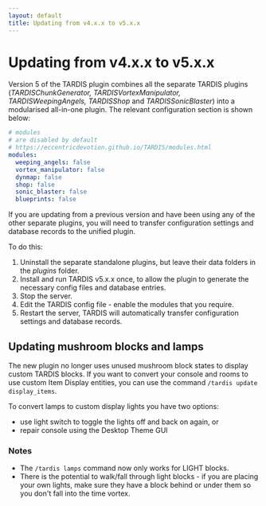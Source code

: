 ```yaml
---
layout: default
title: Updating from v4.x.x to v5.x.x
---
```


# Updating from v4.x.x to v5.x.x

Version 5 of the TARDIS plugin combines all the separate TARDIS plugins (_TARDISChunkGenerator, TARDISVortexManipulator,
TARDISWeepingAngels, TARDISShop_ and _TARDISSonicBlaster_) into a modularised all-in-one plugin. The relevant configuration section is shown below:

```yaml
# modules
# are disabled by default
# https://eccentricdevotion.github.io/TARDIS/modules.html
modules:
  weeping_angels: false
  vortex_manipulator: false
  dynmap: false
  shop: false
  sonic_blaster: false
  blueprints: false
```

If you are updating from a previous version and have been using any of the other separate plugins,
you will need to transfer configuration settings and database records to the unified plugin.

To do this:

1. Uninstall the separate standalone plugins, but leave their data folders in the _plugins_ folder.
2. Install and run TARDIS v5.x.x once, to allow the plugin to generate the necessary config files and database entries.
3. Stop the server.
4. Edit the TARDIS config file - enable the modules that you require.
5. Restart the server, TARDIS will automatically transfer configuration settings and database records.

## Updating mushroom blocks and lamps

The new plugin no longer uses unused mushroom block states to display custom TARDIS blocks. If you want to 
convert your console and rooms to use custom Item Display entities, you can use the command `/tardis update display_items`.

To convert lamps to custom display lights you have two options:

* use light switch to toggle the lights off and back on again, or 
* repair console using the Desktop Theme GUI

### Notes

* The `/tardis lamps` command now only works for LIGHT blocks.
* There is the potential to walk/fall through light blocks - if you are placing your own lights, make sure they have 
  a block behind or under them so you don't fall into the time vortex.
